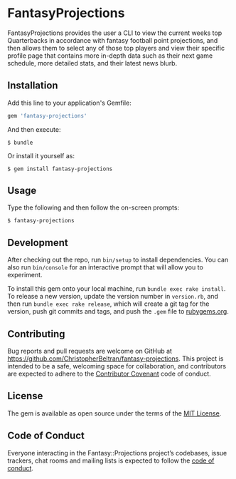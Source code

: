 # FantasyProjections

FantasyProjections provides the user a CLI to view the current weeks top Quarterbacks in accordance with fantasy football point projections, and then allows them to select any of those top players and view their specific profile page that contains more in-depth data such as their next game schedule, more detailed stats, and their latest news blurb.

## Installation

Add this line to your application's Gemfile:

```ruby
gem 'fantasy-projections'
```

And then execute:

    $ bundle

Or install it yourself as:

    $ gem install fantasy-projections

## Usage

Type the following and then follow the on-screen prompts:

    $ fantasy-projections

## Development

After checking out the repo, run `bin/setup` to install dependencies. You can also run `bin/console` for an interactive prompt that will allow you to experiment.

To install this gem onto your local machine, run `bundle exec rake install`. To release a new version, update the version number in `version.rb`, and then run `bundle exec rake release`, which will create a git tag for the version, push git commits and tags, and push the `.gem` file to [rubygems.org](https://rubygems.org).

## Contributing

Bug reports and pull requests are welcome on GitHub at https://github.com/ChristopherBeltran/fantasy-projections. This project is intended to be a safe, welcoming space for collaboration, and contributors are expected to adhere to the [Contributor Covenant](http://contributor-covenant.org) code of conduct.

## License

The gem is available as open source under the terms of the [MIT License](https://opensource.org/licenses/MIT).

## Code of Conduct

Everyone interacting in the Fantasy::Projections project’s codebases, issue trackers, chat rooms and mailing lists is expected to follow the [code of conduct](https://github.com/'ChristopherBeltran'/fantasy-projections/blob/master/CODE_OF_CONDUCT.md).

